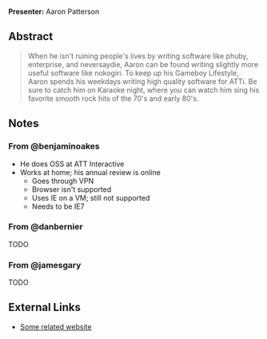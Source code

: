 **Presenter:** Aaron Patterson

## Abstract

> When he isn't ruining people's lives by writing software like phuby, enterprise, and neversaydie, Aaron can be found writing slightly more useful software like nokogiri. To keep up his Gameboy Lifestyle, Aaron spends his weekdays writing high quality software for ATTi. Be sure to catch him on Karaoke night, where you can watch him sing his favorite smooth rock hits of the 70's and early 80's.

## Notes

### From @benjaminoakes

* He does OSS at ATT Interactive
* Works at home; his annual review is online
    * Goes through VPN
    * Browser isn't supported
    * Uses IE on a VM; still not supported
    * Needs to be IE7

### From @danbernier

TODO

### From @jamesgary

TODO

## External Links

* [Some related website](http://www.example.com/)
